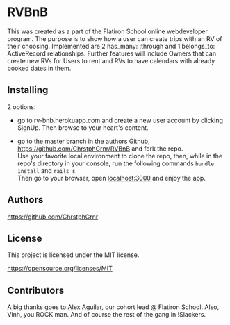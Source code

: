 # RVBnB

This was created as a part of the Flatiron School online webdeveloper program. 
The purpose is to show how a user can create trips with an RV of their choosing. 
Implemented are 2 has_many: :through and 1 belongs_to: ActiveRecord relationships. 
Further features will include Owners that can create new RVs for Users to rent and RVs to have calendars with already booked dates in them.  


## Installing 

2 options:

- go to rv-bnb.herokuapp.com and create a new user account by clicking SignUp. Then browse to your heart's content. 

- go to the master branch in the authors Github, https://github.com/ChrstphGrnr/RVBnB 
and fork the repo. 
<br>Use your favorite local environment to clone the repo, then, while in the repo's directory in your console, run the following commands
```bundle install``` and ```rails s```
<br>Then go to your browser, open <a href="localhost:3000">localhost:3000</a> and enjoy the app.


## Authors 

https://github.com/ChrstphGrnr


## License 

This project is licensed under the MIT license. 

https://opensource.org/licenses/MIT

## Contributors

A big thanks goes to Alex Aguilar, our cohort lead @ Flatiron School. Also, Vinh, you ROCK man. And of course the rest of the gang in !Slackers.

